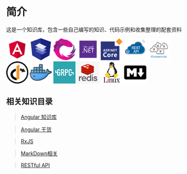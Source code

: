 # 简介
这是一个知识库，包含一些自己编写的知识、代码示例和收集整理的配套资料


<div>
        <img src="./image/angluar.png" width="60" height="60"></img>
        <img src="./image/AngularMaterial.png" width="60" height="60"></img>
        <img src="./image/rxjs.jpg" width="60" height="60"></img>
        <img src="./image/.net.png" width="60" height="60"></img>
        <img src="./image/asp.netcore.png" width="60" height="60"></img>
        <img src="./image/restfullapi.png" width="60" height="60"></img>
        <img src="./image/microservices.jpg" width="60" height="60"></img>
        <img src="./image/identityserver.png" width="60" height="60"></img>
        <img src="./image/docker.jpg" width="60" height="60"></img>
        <img src="./image/grpc.jpg" width="60" height="60"></img>
        <img src="./image/redis.png" width="60" height="60"></img>
        <img src="./image/linux.jpg" width="60" height="60"></img>
        <img src="./image/markdown.png" width="60" height="60"></img>
</div>

## 相关知识目录



> [Angular 知识库](../Angular/docs/Readme.md)

> [Angular 干货](../Angular干货/docs/Readme.md)

> [RxJS](../RxJS/docs/Readme.md)

> [MarkDown相关](../Markdown/docs/readme.md) 

> [RESTful API](../RESTfulAPI/docs/readme.md)


  
